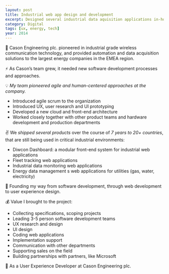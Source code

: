 ```yaml
---
layout: post
title: Industrial web app design and development
excerpt: Designed several industrial data aquisition applications in-house
category: Digital
tags: [ux, energy, tech]
year: 2014
---
```


🏢 Cason Engineering plc. pioneered in industrial grade wireless communication technology, and provided automation and data acquisition solutions to the largest energy companies in the EMEA region. 

⚡ As Cason’s team grew, it needed new software development processes and approaches. 

💡 *My team pioneered agile and human-centered approaches at the company.*

- Introduced agile scrum to the organization
- Introduced UX, user research and UI prototyping
- Developed a new cloud and front-end architecture
- Worked closely together with other product teams and hardware development and production departments 

✌️ We *shipped several products* over the course of *7 years to 20+ countries*, that are still being used in critical industrial environments:

- Diwcon Dashboard: a modular front-end system for industrial web applications
- Fleet tracking web applications
- Industrial data monitoring web applications
- Energy data management s web applications for utilities (gas, water, electricity) 

💙 Founding my way from software development, through web development to user experience design. 

💰 Value I brought to the project:

- Collecting specifications, scoping projects
- Leading 3-5 person software development teams
- UX research and design
- UI design
- Coding web applications
- Implementation support
- Communication with other departments
- Supporting sales on the field
- Building partnerships with partners, like Microsoft 

👥 As a User Experience Developer at Cason Engineering plc.  
